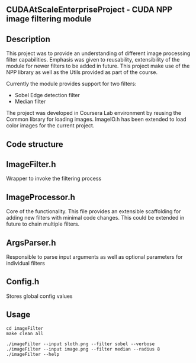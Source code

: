 ## CUDAAtScaleEnterpriseProject - CUDA NPP image filtering module

## Description

This project was to provide an understanding of different image processing filter capabilities.  Emphasis was given to reusability, extensibility of the module for newer filters to be added in future.  This project make use of the NPP library as well as the Utils provided as part of the course.

Currently the module provides support for two filters:
* Sobel Edge detection filter
* Median filter 


 The project was developed in Coursera Lab environment by reusing the Common library for loading images.  ImageIO.h has been extended to load color images for the current project.  
 


## Code structure 

## ImageFilter.h
Wrapper to invoke the filtering process

## ImageProcessor.h
Core of the functionality.  This file provides an extensible scaffolding for adding new filters with minimal code changes.  This could be extended in future to chain multiple filters.

## ArgsParser.h
Responsible to parse input arguments as well as optional parameters for individual filters

## Config.h
Stores global config values


## Usage  
```
cd imageFilter
make clean all

./imageFilter --input sloth.png --filter sobel --verbose
./imageFilter --input image.png --filter median --radius 8
./imageFilter --help
```

